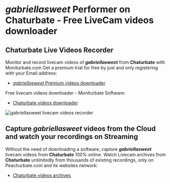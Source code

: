 # _gabriellasweet_ Performer on Chaturbate - Free LiveCam videos downloader

## Chaturbate Live Videos Recorder

Monitor and record livecam videos of **_gabriellasweet_** from **Chaturbate** with Moniturbate.com
Get a premium trial for free by just and only registering with your Email address:
* [_gabriellasweet_ Premium videos downloader](https://moniturbate.com/request-demo-licence-key.html)

Free livecam videos downloader - Moniturbate Software:
* [Chaturbate videos downloader](https://moniturbate.com/moniturbate-download-software.html)

![_gabriellasweet_ livecam videos recorder](https://peachurnet.com/templates/moniturbate-software.png)


## Capture _gabriellasweet_ videos from the Cloud and watch your recordings on Streaming

Without the need of downloading a software, capture **_gabriellasweet_** livecam videos from **Chaturbate** 100% online.
Watch Livecam archives from **Chaturbate** unlimitedly from thousands of existing recordings, only on Peachurbate.com and its websites network:
* [Chaturbate videos archives](https://peachurnet.com/)